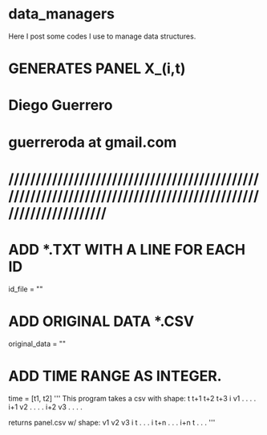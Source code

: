 # data_managers
Here I post some codes I use to manage data structures.

# GENERATES PANEL X_(i,t)
# Diego Guerrero
# guerreroda at gmail.com
# //////////////////////////////////////////////////////////////////////////////////////////////////////////////

# ADD *.TXT WITH A LINE FOR EACH ID
id_file = ""
# ADD ORIGINAL DATA *.CSV
original_data = ""
# ADD TIME RANGE AS INTEGER.
time = [t1, t2]
'''
This program takes a csv with shape:
         t t+1 t+2 t+3
i    v1  .  .   .   .
i+1  v2  .  .   .   .
i+2  v3  .  .   .   .

returns panel.csv w/ shape:
         v1 v2 v3
i   t     . . .
i   t+n   . . .
i+n t     . . .
'''
